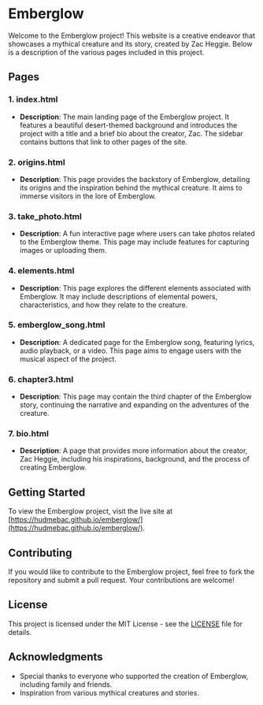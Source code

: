 # Emberglow

Welcome to the Emberglow project! This website is a creative endeavor that showcases a mythical creature and its story, created by Zac Heggie. Below is a description of the various pages included in this project.

## Pages

### 1. **index.html**
- **Description**: The main landing page of the Emberglow project. It features a beautiful desert-themed background and introduces the project with a title and a brief bio about the creator, Zac. The sidebar contains buttons that link to other pages of the site.

### 2. **origins.html**
- **Description**: This page provides the backstory of Emberglow, detailing its origins and the inspiration behind the mythical creature. It aims to immerse visitors in the lore of Emberglow.

### 3. **take_photo.html**
- **Description**: A fun interactive page where users can take photos related to the Emberglow theme. This page may include features for capturing images or uploading them.

### 4. **elements.html**
- **Description**: This page explores the different elements associated with Emberglow. It may include descriptions of elemental powers, characteristics, and how they relate to the creature.

### 5. **emberglow_song.html**
- **Description**: A dedicated page for the Emberglow song, featuring lyrics, audio playback, or a video. This page aims to engage users with the musical aspect of the project.

### 6. **chapter3.html**
- **Description**: This page may contain the third chapter of the Emberglow story, continuing the narrative and expanding on the adventures of the creature.

### 7. **bio.html**
- **Description**: A page that provides more information about the creator, Zac Heggie, including his inspirations, background, and the process of creating Emberglow.

## Getting Started

To view the Emberglow project, visit the live site at [https://hudmebac.github.io/emberglow/](https://hudmebac.github.io/emberglow/).

## Contributing

If you would like to contribute to the Emberglow project, feel free to fork the repository and submit a pull request. Your contributions are welcome!

## License

This project is licensed under the MIT License - see the [LICENSE](LICENSE) file for details.

## Acknowledgments

- Special thanks to everyone who supported the creation of Emberglow, including family and friends.
- Inspiration from various mythical creatures and stories.
